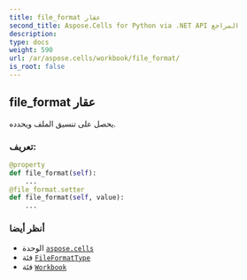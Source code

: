 ```yaml
---
title: file_format عقار
second_title: Aspose.Cells for Python via .NET API المراجع
description:
type: docs
weight: 590
url: /ar/aspose.cells/workbook/file_format/
is_root: false
---
```

##  file_format عقار

يحصل على تنسيق الملف ويحدده.
###  تعريف:
```python
@property
def file_format(self):
    ...
@file_format.setter
def file_format(self, value):
    ...
```

###  أنظر أيضا
* الوحدة [`aspose.cells`](../../)
* فئة [`FileFormatType`](/cells/python-net/ar/aspose.cells/fileformattype)
* فئة [`Workbook`](/cells/python-net/ar/aspose.cells/workbook)
